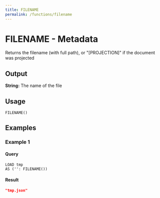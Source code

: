 ```yaml
---
title: FILENAME
permalink: /functions/filename
---
```


# FILENAME - Metadata

Returns the filename (with full path), or "[PROJECTION]" if the document was projected


## Output

**String:** The name of the file

## Usage

```joda
FILENAME()
```

## Examples

### Example 1


#### Query
```joda
LOAD tmp
AS ('': FILENAME())
```
#### Result
```json
"tmp.json"
```



